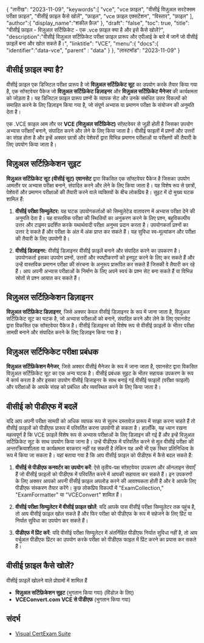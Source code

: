 {
"तारीख": "2023-11-09",
   "keywords":[
"vce",
"vce फ़ाइल",
"वीसीई विज़ुअल सरटेक्सम परीक्षा फ़ाइल",
"वीसीई फ़ाइल कैसे खोलें",
"फ़ाइल",
"vce फ़ाइल एक्सटेंशन",
"विस्तार",
"फ़ाइल"
],
   "author":{
"display_name":"शकील फ़ैज़"
},
"draft": "false",
"toc": true,
"title": "वीसीई फ़ाइल - विज़ुअल सर्टिफ़िकेट - एक .vce फ़ाइल क्या है और इसे कैसे खोलें?",
   "description":"वीसीई विज़ुअल सर्टिफ़िकेट परीक्षा फ़ाइल प्रारूप और एपीआई के बारे में जानें जो वीसीई फ़ाइलें बना और खोल सकते हैं।",
"linktitle": "VCE",
   "menu":{
      "docs":{
         "identifier":"data-vce",
"parent" : "data"
}
},
"लास्टमॉड": "2023-11-09"
}

## वीसीई फ़ाइल क्या है?

वीसीई फ़ाइल एक डिजिटल परीक्षा प्रारूप है जो **विज़ुअल सर्टिफ़िकेट सूट** का उपयोग करके तैयार किया गया है, एक सॉफ्टवेयर पैकेज जो **विज़ुअल सर्टिफ़िकेट डिज़ाइनर** और **विज़ुअल सर्टिफ़िकेट मैनेजर** की कार्यक्षमता को जोड़ता है। यह डिजिटल फ़ाइल प्रारूप प्रश्नों के व्यापक सेट और उनके संबंधित उत्तर विकल्पों को समाहित करने के लिए डिज़ाइन किया गया है, जो संपूर्ण अभ्यास या प्रमाणन परीक्षा के संयोजन की अनुमति देता है।

एक .VCE फ़ाइल आम तौर पर **VCE (विज़ुअल सर्टिफ़िकेट)** सॉफ़्टवेयर से जुड़ी होती है जिसका उपयोग अभ्यास परीक्षाएँ बनाने, संपादित करने और लेने के लिए किया जाता है। वीसीई फाइलों में प्रश्नों और उत्तरों का संग्रह होता है और इन्हें अक्सर छात्रों और पेशेवरों द्वारा विभिन्न प्रमाणन परीक्षाओं या परीक्षणों की तैयारी के लिए उपयोग किया जाता है।

## विज़ुअल सर्टिफ़िकेशन सुइट

**विज़ुअल सर्टिफ़िकेट सूट (वीसीई सूट)** **एवानसेट** द्वारा विकसित एक सॉफ्टवेयर पैकेज है जिसका उपयोग आमतौर पर अभ्यास परीक्षा बनाने, संपादित करने और लेने के लिए किया जाता है। यह विशेष रूप से छात्रों, पेशेवरों और प्रमाणन परीक्षाओं की तैयारी करने वाले व्यक्तियों के बीच लोकप्रिय है। सुइट में दो मुख्य घटक शामिल हैं:

1. **वीसीई परीक्षा सिम्युलेटर:** यह घटक उपयोगकर्ताओं को सिम्युलेटेड वातावरण में अभ्यास परीक्षा देने की अनुमति देता है। यह वास्तविक परीक्षा की स्थितियों का अनुकरण करने के लिए प्रश्न, बहुविकल्पीय उत्तर और टाइमर प्रदर्शित करके यथार्थवादी परीक्षा अनुभव प्रदान करता है। उपयोगकर्ता प्रश्नों का उत्तर दे सकते हैं और परीक्षा के अंत में अंक प्राप्त कर सकते हैं। यह सुविधा स्व-मूल्यांकन और परीक्षा की तैयारी के लिए उपयोगी है।
    


2. **वीसीई डिज़ाइनर:** वीसीई डिज़ाइनर वीसीई फ़ाइलें बनाने और संपादित करने का उपकरण है। उपयोगकर्ता इसका उपयोग प्रश्नों, उत्तरों और स्पष्टीकरणों को इनपुट करने के लिए कर सकते हैं और उन्हें वास्तविक प्रमाणन परीक्षा की संरचना के अनुरूप प्रारूपित कर सकते हैं जिसकी वे तैयारी कर रहे हैं। आप अपनी अभ्यास परीक्षाओं के निर्माण के लिए अपने स्वयं के प्रश्न सेट बना सकते हैं या विभिन्न स्रोतों से प्रश्न आयात कर सकते हैं।

## विज़ुअल सर्टिफ़िकेशन डिज़ाइनर

**विज़ुअल सर्टिफ़िकेट डिज़ाइनर**, जिसे अक्सर केवल वीसीई डिज़ाइनर के रूप में जाना जाता है, विज़ुअल सर्टिफ़िकेट सूट का घटक है, जो अभ्यास परीक्षाओं को बनाने, संपादित करने और लेने के लिए एवानसेट द्वारा विकसित एक सॉफ्टवेयर पैकेज है। वीसीई डिज़ाइनर को विशेष रूप से वीसीई फ़ाइलों के भीतर परीक्षा सामग्री बनाने और संपादित करने के लिए डिज़ाइन किया गया है।

## विज़ुअल सर्टिफिकेट परीक्षा प्रबंधक

**विज़ुअल सर्टिफ़िकेशन मैनेजर**, जिसे अक्सर वीसीई मैनेजर के रूप में जाना जाता है, एवानसेट द्वारा विकसित विज़ुअल सर्टिफ़िकेट सूट का एक अन्य घटक है। वीसीई प्रबंधक सुइट के भीतर सहायक उपकरण के रूप में कार्य करता है और इसका उपयोग वीसीई डिजाइनर के साथ बनाई गई वीसीई फाइलों (परीक्षा फाइलों) और परीक्षाओं के आपके संग्रह को प्रबंधित और व्यवस्थित करने के लिए किया जाता है।

## वीसीई को पीडीएफ में बदलें

यदि आप अपनी परीक्षा सामग्री को अधिक व्यापक रूप से सुलभ दस्तावेज़ प्रारूप में साझा करना चाहते हैं तो वीसीई फ़ाइलों को पीडीएफ प्रारूप में परिवर्तित करना उपयोगी हो सकता है। हालाँकि, यह ध्यान रखना महत्वपूर्ण है कि VCE फ़ाइलें विशेष रूप से अभ्यास परीक्षाओं के लिए डिज़ाइन की गई हैं और इन्हें विज़ुअल सर्टिफ़िकेट सूट के साथ उपयोग किया जाना है। उन्हें पीडीएफ में परिवर्तित करने से मूल वीसीई परीक्षा की अन्तरक्रियाशीलता या कार्यक्षमता बरकरार नहीं रह सकती है लेकिन यह अभी भी एक स्थिर प्रतिनिधित्व के रूप में किया जा सकता है। यहां बताया गया है कि आप वीसीई फ़ाइल को पीडीएफ में कैसे बदल सकते हैं:

1. **वीसीई से पीडीएफ कनवर्टर का उपयोग करें**: ऐसे तृतीय-पक्ष सॉफ़्टवेयर उपकरण और ऑनलाइन सेवाएँ हैं जो वीसीई फ़ाइलों को पीडीएफ में परिवर्तित करने में आपकी सहायता कर सकते हैं। इन उपकरणों के लिए अक्सर आपको अपनी वीसीई फ़ाइल अपलोड करने की आवश्यकता होती है और वे आपके लिए पीडीएफ संस्करण तैयार करेंगे। कुछ लोकप्रिय विकल्पों में "ExamCollection," "ExamFormatter" या "VCEConvert" शामिल हैं।
    


2. **वीसीई परीक्षा सिम्युलेटर में वीसीई फ़ाइल खोलें**: यदि आपके पास वीसीई परीक्षा सिम्युलेटर तक पहुंच है, तो आप वीसीई फ़ाइल खोल सकते हैं और फिर परीक्षा को पीडीएफ के रूप में सहेजने के लिए प्रिंट या निर्यात सुविधा का उपयोग कर सकते हैं।

3. **पीडीएफ में प्रिंट करें**: यदि वीसीई परीक्षा सिम्युलेटर में अंतर्निहित पीडीएफ निर्यात सुविधा नहीं है, तो आप वर्चुअल पीडीएफ प्रिंटर का उपयोग करके परीक्षा को पीडीएफ फाइल में प्रिंट करने का प्रयास कर सकते हैं।

## वीसीई फ़ाइल कैसे खोलें?

वीसीई फ़ाइलें खोलने वाले प्रोग्रामों में शामिल हैं

- **विज़ुअल सर्टिफ़िकेशन सुइट** (भुगतान किया गया) (विंडोज़ के लिए)
- **VCEConvert.com VCE से पीडीएफ** (भुगतान किया गया)

## संदर्भ
* [Visual CertExam Suite](https://www.avanset.com/products/visual-certexam-suite.html)
